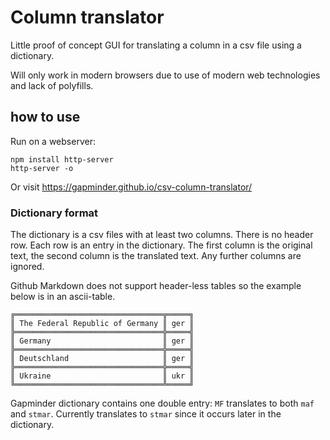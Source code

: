 # Column translator

Little proof of concept GUI for translating a column in a csv file using a dictionary.

Will only work in modern browsers due to use of modern web technologies and lack of polyfills.



## how to use

Run on a webserver:

```
npm install http-server
http-server -o
```

Or visit https://gapminder.github.io/csv-column-translator/

### Dictionary format

The dictionary is a csv files with at least two columns. There is no header row. Each row is an entry in the dictionary. The first column is the original text, the second column is the translated text. Any further columns are ignored. 

Github Markdown does not support header-less tables so the example below is in an ascii-table.

```
╔═════════════════════════════════╦═════╗
║ The Federal Republic of Germany ║ ger ║
╠═════════════════════════════════╬═════╣
║ Germany                         ║ ger ║
╠═════════════════════════════════╬═════╣
║ Deutschland                     ║ ger ║
╠═════════════════════════════════╬═════╣
║ Ukraine                         ║ ukr ║
╚═════════════════════════════════╩═════╝
```

Gapminder dictionary contains one double entry: `MF` translates to both `maf` and `stmar`. Currently translates to `stmar` since it occurs later in the dictionary.